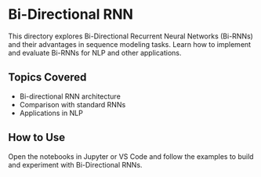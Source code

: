 # Bi-Directional RNN

This directory explores Bi-Directional Recurrent Neural Networks (Bi-RNNs) and their advantages in sequence modeling tasks. Learn how to implement and evaluate Bi-RNNs for NLP and other applications.

## Topics Covered
- Bi-directional RNN architecture
- Comparison with standard RNNs
- Applications in NLP

## How to Use
Open the notebooks in Jupyter or VS Code and follow the examples to build and experiment with Bi-Directional RNNs.
